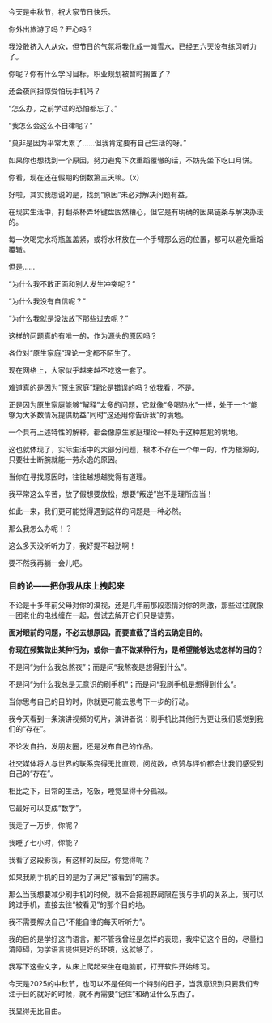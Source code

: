 今天是中秋节，祝大家节日快乐。

你外出旅游了吗？开心吗？

我没敢挤入人从众，但节日的气氛将我化成一滩雪水，已经五六天没有练习听力了。

你呢？你有什么学习目标，职业规划被暂时搁置了？

还会夜间担惊受怕玩手机吗？

“怎么办，之前学过的恐怕都忘了。”

“我怎么会这么不自律呢？”

“莫非是因为平常太累了……但我肯定要有自己生活的呀。”

如果你也想找到一个原因，努力避免下次重蹈覆辙的话，不妨先坐下吃口月饼。

你看，现在还在假期的倒数第三天嘛。（x）

好啦，其实我想说的是，找到“原因”未必对解决问题有益。

在现实生活中，打翻茶杯弄坏键盘固然糟心，但它是有明确的因果链条与解决办法的。

每一次喝完水将瓶盖盖紧，或将水杯放在一个手臂那么远的位置，都可以避免重蹈覆辙。

但是……

“为什么我不敢正面和别人发生冲突呢？”

“为什么我没有自信呢？”

“为什么我就是没法放下那些过去呢？”

这样的问题真的有唯一的，作为源头的原因吗？

各位对“原生家庭”理论一定都不陌生了。

现在网络上，大家似乎越来越不吃这一套了。

难道真的是因为“原生家庭”理论是错误的吗？依我看，不是。

正是因为原生家庭能够“解释”太多的问题，它就像“多喝热水”一样，处于一个“能够为大多数情况提供助益”同时“这还用你告诉我”的境地。

一个具有上述特性的解释，都会像原生家庭理论一样处于这种尴尬的境地。

这也就体现了，实际生活中的大部分问题，根本不存在一个单一的，作为根源的，只要壮士断腕就能一劳永逸的原因。

当你在寻找原因时，往往越想越觉得有道理。

我平常这么辛苦，放了假想要放松，想要“叛逆”岂不是理所应当！

如此一来，我们更可能觉得遇到这样的问题是一种必然。

那么我怎么办呢！？

这么多天没听听力了，我好提不起劲啊！

要不然我再躺一会儿吧。

### 目的论——把你我从床上拽起来

不论是十多年前父母对你的漠视，还是几年前那段恋情对你的刺激，那些过往就像一团老化的电线缠在一起，尝试去解开它们只是徒劳。

**面对眼前的问题，不必去想原因，而要直截了当的去确定目的。**

**你现在频繁做出某种行为，或你一直不做某种行为，是希望能够达成怎样的目的？**

不是问“为什么我总熬夜”；而是问“我熬夜是想得到什么”。

不是问“为什么我总是无意识的刷手机”；而是问“我刷手机是想得到什么”。

当你思考自己的目的时，你就更可能去思考下一步的行动。

我今天看到一条演讲视频的切片，演讲者说：刷手机比其他行为更让我们感觉到我们的“存在”。

不论发自拍，发朋友圈，还是发布自己的作品。

社交媒体将人与世界的联系变得无比直观，阅览数，点赞与评价都会让我们感受到自己的“存在”。

相比之下，日常的生活，吃饭，睡觉显得十分孤寂。

它最好可以变成“数字”。

我走了一万步，你呢？

我睡了七小时，你能？

我看了这段影视，有这样的反应，你觉得呢？

如果我刷手机的目的是为了满足“被看到”的需求。

那么当我想要减少刷手机的时候，就不会把视野局限在我与手机的关系上，我可以跨过手机，直接去往“被看见”的那个目的地。

我不需要解决自己“不能自律的每天听听力”。

我的目的是学好这门语言，那不管我曾经是怎样的表现，我牢记这个目的，尽量扫清障碍，为学语言提供更好的环境，这就够了。

我写下这些文字，从床上爬起来坐在电脑前，打开软件开始练习。

今天是2025的中秋节，也可以不是任何一个特别的日子，当我意识到只要我们专注于目的就好的时候，就不再需要“记住”和确证什么东西了。

我显得无比自由。
